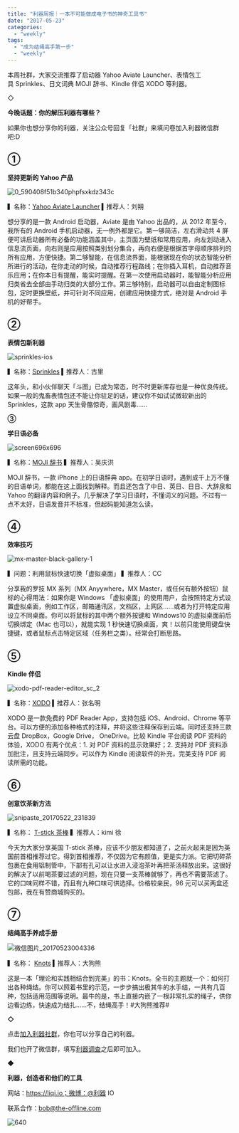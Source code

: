 ```yaml
---
title: "利器周报｜一本不可能做成电子书的神奇工具书"
date: "2017-05-23"
categories: 
  - "weekly"
tags: 
  - "成为结绳高手第一步"
  - "weekly"
---
```


本周社群，大家交流推荐了启动器 Yahoo Aviate Launcher、表情包工具 Sprinkles、日文词典 MOJI 辞书、Kindle 伴侣 XODO 等利器。

◇

**今晚话题：你的解压利器有哪些？**

如果你也想分享你的利器，关注公众号回复「社群」来填问卷加入利器微信群吧:D

## **①**

**坚持更新的 Yahoo 产品**

![0_590408f51b340phpfsxkdz343c](/images/89103-576x1024.png)

▍名称：[Yahoo Aviate Launcher](https://play.google.com/store/apps/details?id=com.tul.aviate&hl=zh) ▍推荐人：刘朔

想分享的是一款 Android 启动器，Aviate 是由 Yahoo 出品的，从 2012 年至今，我所有的 Android 手机启动器，无一例外都是它。第一够简洁，左右滑动共 4 屏便可讲启动器所有必备的功能涵盖其中，主页面为壁纸和常用应用，向左划动进入信息流页面，向右则是应用按照类别划分集合，再向右便是根据首字母顺序排列的所有应用，方便快捷。第二够智能，在信息流界面，能根据现在你的状态智能分析所进行的活动，在你走动的时候，自动推荐行程路线；在你插入耳机，自动推荐音乐应用；在你本日有提醒，能实时提醒。在第一次使用启动器时，能智能分析应用归类省去全部由手动归类的大部分工作。第三够特别，启动器可以自由定制图标包，定时更换壁纸，并可针对不同应用，创建应用快捷方式，绝对是 Android 手机的好帮手。

## **②**

**表情包新利器**

![sprinkles-ios](/images/45156.jpg)

▍名称：[Sprinkles](https://sprinkles.com/) ▍推荐人：古里

这年头，和小伙伴聊天「斗图」已成为常态，时不时更新库存也是一种优良传统。如果一般的鬼畜表情包还不能让你驻足的话，建议你不如试试微软新出的 Sprinkles，这款 app 天生骨骼惊奇，画风剧毒……

**③**

**学日语必备**

![screen696x696](/images/31608.jpeg)

▍名称：[MOJI 辞书](https://itunes.apple.com/cn/app/moji辞書.../id1021094295?mt=8) ▍推荐人：吴庆洪

MOJI 辞书，一款 iPhone 上的日语辞典 app。在初学日语时，遇到成千上万不懂的日语单词，都能在这上面找到解释。而且还包含了中日、英日、日日、大辞泉和 Yahoo 的翻译内容和例子。几乎解决了学习日语时，不懂词义的问题。不过有一点不太好，日语发音并不标准，但起码能知道怎么读。

## ④

**效率技巧**

![mx-master-black-gallery-1](/images/36013-1584x1024.jpg)

▍问题：利用鼠标快速切换「虚拟桌面」 ▍推荐人：CC

分享我的罗技 MX 系列（MX Anyywhere，MX Master，或任何有额外按钮）鼠标的心得用法：如果你是 Windows 「虚拟桌面」的使用用户，会按照特定方式设置虚拟桌面，例如工作区，邮箱通讯区，文档区，上网区……或者为打开特定应用设立不同桌面。你可以将鼠标的其中两个额外按键和 Windows10 的虚拟桌面前后切换绑定（Mac 也可以），就能实现 1 秒快速切换桌面，爽！以前只能使用键盘快捷键，或者鼠标点击特定区域（任务栏之类）。经常会打断思路。

## **⑤**

**Kindle 伴侣**

![xodo-pdf-reader-editor_sc_2](/images/28382.jpeg)

▍名称：[XODO](https://www.xodo.com/) ▍推荐人：张名明

XODO 是一款免费的 PDF Reader App，支持包括 iOS、Android、Chrome 等平台。可以方便的添加各种格式的注释，并将这些注释保存到云端。同时还支持三款云盘 DropBox，Google Drive， OneDrive。比较 Kindle 平台阅读 PDF 资料的体验，XODO 有两个优点：1. 对 PDF 资料的显示效果好；2. 支持对 PDF 资料添加批注，且支持云端同步。可以作为 Kindle 阅读软件的补充，完美支持 PDF 阅读所需的功能。

## ⑥

**创意饮茶新方法**

![snipaste_20170522_231839](/images/48154.jpg)

▍名称： [T-stick 茶棒](https://www.haituncun.com/shipin/cha1/1037566/) ▍推荐人：kimi 徐

今天为大家分享英国 T-stick 茶棒，应该不少朋友都知道了，之前火起来是因为英国前首相推荐过它。得到首相推荐，不仅因为它有颜值，更是实力派。它把切碎茶包裹在食用铝制管中，下部有孔可以让水进入浸泡茶叶再把茶汤释放出来。这很好的解决了以前喝茶要过滤的问题，现在只要一支茶棒就够了，再也不需要茶滤了。它的口味同样不错，而且有九种口味可供选择。价格较亲民，96 元可以买两盒还包邮，我在有赞商城购买的。

## ⑦

**结绳高手养成手册**

![微信图片_20170523004336](/images/99651.jpg)

▍名称： [Knots](https://www.amazon.com/Knots-Step-Step-Pawson/dp/1409383172) ▍推荐人：大狗熊

这是一本「理论和实践相结合到完美」的书：Knots。全书的主题就一个：如何打出各种绳结。你可以照着书里的示范，一步步搞出极其牛的水手结，一共有几百种，包括适用范围等说明。最牛的是，书上直接内嵌了一根非常扎实的绳子，供你边看边练，快速成为结扎……不，结绳高手！#大狗熊推荐#

**◇**

点击[加入利器社群](https://mp.weixin.qq.com/s?__biz=MzA3NTgzNzU2NQ==&mid=400594784&idx=1&sn=a88b34faa7522206957d448d40ea0b31&scene=21#wechat_redirect)，你也可以分享自己的利器。

我们也开了微信群，填写[利器调查](https://mp.weixin.qq.com/s?__biz=MzA3NTgzNzU2NQ==&mid=401391156&idx=1&sn=5acb57ea282a9b0d5723b103d60eb230&scene=21#wechat_redirect)之后即可加入。

◆

**利器，创造者和他们的工具**

网站：https://liqi.io；微博：@利器 IO

联系合作：bob@the-offline.com

![640](/images/62683.jpg)
